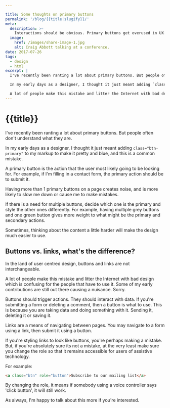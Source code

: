 ```yaml
---

title: Some thoughts on primary buttons
permalink: '/blog/{{title|slugify}}/'
meta:
  description: >-
    Interactions should be obvious. Primary buttons get overused in UX.
  image:
    href: /images/share-image-1.jpg
    alt: Craig Abbott talking at a conference.
date: 2017-07-26
tags:
  - design
  - html
excerpt: |
  I've recently been ranting a lot about primary buttons. But people often don't understand what they are.

  In my early days as a designer, I thought it just meant adding `class="btn-primary"` to my markup to make it pretty and blue, and this is a common mistake.

  A lot of people make this mistake and litter the Internet with bad design which is confusing for the people that have to use it. Some of my early contributions are still out there causing a nuisance. Sorry.
---
```


# {{title}}

I've recently been ranting a lot about primary buttons. But people often don't understand what they are.

In my early days as a designer, I thought it just meant adding `class="btn-primary"` to my markup to make it pretty and blue, and this is a common mistake.

A primary button is the action that the user most likely going to be looking for. For example, if I'm filling in a contact form, the primary action should be to submit it.

Having more than 1 primary buttons on a page creates noise, and is more likely to slow me down or cause me to make mistakes.

If there is a need for multiple buttons, decide which one is the primary and style the other ones differently. For example, having multiple grey buttons and one green button gives more weight to what might be the primary and secondary actions.

Sometimes, thinking about the content a little harder will make the design much easier to use.

## Buttons vs. links, what's the difference?

In the land of user centred design, buttons and links are not interchangeable. 

A lot of people make this mistake and litter the Internet with bad design which is confusing for the people that have to use it. Some of my early contributions are still out there causing a nuisance. Sorry.

Buttons should trigger actions. They should interact with data. If you're submitting a form or deleting a comment, then a button is what to use. This is because you are taking data and doing something with it. Sending it, deleting it or saving it.

Links are a means of navigating between pages. You may navigate to a form using a link, then submit it using a button.

If you're styling links to look like buttons, you're perhaps making a mistake. But, if you're absolutely sure its not a mistake, at the very least make sure you change the role so that it remains accessible for users of assistive technology.

For example:

``` html
<a class="btn" role="button">Subscribe to our mailing list</a>
``` 

By changing the role, it means if somebody using a voice controller says 'click button', it will still work.

As always, I'm happy to talk about this more if you're interested.